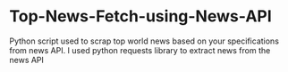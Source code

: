# Top-News-Fetch-using-News-API
Python script used to scrap top world news based on your specifications from news API. I used python requests library to extract news from the news API
